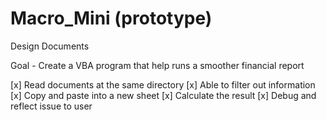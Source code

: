 # Macro_Mini (prototype)

Design Documents

Goal - Create a VBA program that help runs a smoother financial report

[x] Read documents at the same directory
[x] Able to filter out information
[x] Copy and paste into a new sheet
[x] Calculate the result
[x] Debug and reflect issue to user